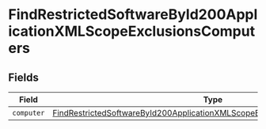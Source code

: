 # FindRestrictedSoftwareById200ApplicationXMLScopeExclusionsComputers


## Fields

| Field                                                                                                                                                                                 | Type                                                                                                                                                                                  | Required                                                                                                                                                                              | Description                                                                                                                                                                           |
| ------------------------------------------------------------------------------------------------------------------------------------------------------------------------------------- | ------------------------------------------------------------------------------------------------------------------------------------------------------------------------------------- | ------------------------------------------------------------------------------------------------------------------------------------------------------------------------------------- | ------------------------------------------------------------------------------------------------------------------------------------------------------------------------------------- |
| `computer`                                                                                                                                                                            | [FindRestrictedSoftwareById200ApplicationXMLScopeExclusionsComputersComputer](../../models/operations/findrestrictedsoftwarebyid200applicationxmlscopeexclusionscomputerscomputer.md) | :heavy_minus_sign:                                                                                                                                                                    | N/A                                                                                                                                                                                   |
